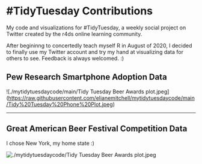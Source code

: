 # #TidyTuesday Contributions
My code and visualizations for #TidyTuesday, a weekly social project on Twitter created by the r4ds online learning community. 

After begininng to concertedly teach myself R in August of 2020, I decided to finally use my Twitter account and try my hand at 
visualizing data for others to see. Feedback is always welcomed. :)

## Pew Research Smartphone Adoption Data

![./mytidytuesdaycode/main/Tidy Tuesday Beer Awards plot.jpeg]
(https://raw.githubusercontent.com/elianemitchell/mytidytuesdaycode/main/Tidy%20Tuesday%20Phone%20Plot.jpeg)

---

## Great American Beer Festival Competition Data
I chose New York, my home state :)

![./mytidytuesdaycode/Tidy Tuesday Beer Awards plot.jpeg](https://raw.githubusercontent.com/elianemitchell/mytidytuesdaycode/main/Tidy%20Tuesday%20Beer%20Awards%20plot.jpeg)

